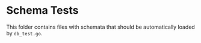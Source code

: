 # Schema Tests

This folder contains files with schemata that should be automatically loaded by `db_test.go`.